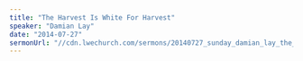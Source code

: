 ```yaml
---
title: "The Harvest Is White For Harvest"
speaker: "Damian Lay"
date: "2014-07-27"
sermonUrl: "//cdn.lwechurch.com/sermons/20140727_sunday_damian_lay_the_harvest_is_white_for_harvest.mp3"
---
```


